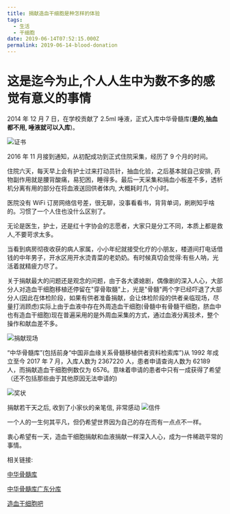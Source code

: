 ```yaml
---
title: 捐献造血干细胞是种怎样的体验
tags:
  - 生活
  - 干细胞
date: 2019-06-14T07:52:15.000Z
permalink: 2019-06-14-blood-donation
---
```


# 这是迄今为止,个人人生中为数不多的感觉有意义的事情

2014 年 12 月 7 日，在学校贡献了 2.5ml 唾液，正式入库中华骨髓库(**是的,抽血都不用, 唾液就可以入库**)。

![证书](http://blog.chenxiaoyao.cn/image/2019-06-01-blood-donation/sample.jpg)

2016 年 11 月接到通知，从初配成功到正式住院采集，经历了 9 个月的时间。

住院六天，每天早上会有护士过来打动员针，抽血化验，之后基本就自己安排, 药物副作用就是腰背酸痛，易犯困，睡得多。最后一天采集和捐血小板差不多，透析机分离有用的部分在将血液送回供者体内, 大概耗时几个小时。

医院没有 WiFi 订房网络信号差，很无聊，没事看看书，背背单词，刷刷知乎啥的。习惯了一个人住也没什么区别了。

无论是医生，护士，还是红十字协会的志愿者，大家只是分工不同，本质上都是救人,不要苛求太多。

当看到病房彻夜收获的病人家属，小小年纪就接受化疗的小朋友，楼道间打电话借钱的中年男子，开水区用开水烫青菜的老奶奶。有时候真切会觉得:有些人呐，光活着就精疲力尽了。

关于捐献最大的问题还是观念的问题，由于各大婆媳剧，偶像剧的深入人心，大部分人对造血干细胞移植还停留在"穿骨取髓"上，光是"骨髓"两个字已经吓退了大部分人(因此在体检阶段，如果有供者准备捐献，会让体检阶段的供者亲临现场，尽量打消顾虑)实际上由于血液中存在外周造血干细胞(骨髓中有骨髓干细胞，脐血中也有造血干细胞)现在普遍采用的是外周血采集的方式，通过血液分离技术，整个操作和献血差不多。

![捐献现场](http://blog.chenxiaoyao.cn/image/2019-06-01-blood-donation/donation-process.jpg)

“中华骨髓库”(包括前身“中国非血缘关系骨髓移植供者资料检索库”)从 1992 年成立至今 2017 年 7 月，入库人数为 2367220 人，患者申请查询人数为 62189 人，而捐献造血干细胞例数仅为 6576。意味着申请的患者中只有一成获得了希望（还不包括那些由于其他原因无法申请的)

![奖状](http://blog.chenxiaoyao.cn/image/2019-06-01-blood-donation/donation-reward.jpg)

捐献若干天之后, 收到了小家伙的亲笔信, 非常感动
![信件](http://blog.chenxiaoyao.cn/image/2019-06-01-blood-donation/thank-letter.jpg)

一个人的一生何其平凡，但仍希望世界因为自己的存在而有一点点不一样。

衷心希望有一天，造血干细胞捐献和血液捐献一样深入人心，成为一件稀疏平常的事情。

相关链接:

[中华骨髓库](http://www.cmdp.com.cn/)

[中华骨髓库广东分库](http://www.gdmdp.org/)

[造血干细胞吧](https://tieba.baidu.com/f?kw=%E9%80%A0%E8%A1%80%E5%B9%B2%E7%BB%86%E8%83%9E)
